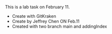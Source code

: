 This is a lab task on February 11. 
- Create with GitKraken
- Create by Jeffrey Chen ON Feb.11
- Created with two branch main and addingIndex
